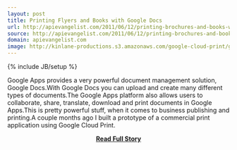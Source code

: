 ```yaml
---
layout: post
title: Printing Flyers and Books with Google Docs
url: http://apievangelist.com/2011/06/12/printing-brochures-and-books-with-google-docs/
source: http://apievangelist.com/2011/06/12/printing-brochures-and-books-with-google-docs/
domain: apievangelist.com
image: http://kinlane-productions.s3.amazonaws.com/google-cloud-print/google-cloud-print-2.png
---
```

{% include JB/setup %}<p>Google Apps provides a very powerful document management solution, Google Docs.With Google Docs you can upload and create many different types of documents.The Google Apps platform also allows users to collaborate, share, translate, download and print documents in Google Apps.This is pretty powerful stuff, when it comes to business publishing and printing.A couple months ago I built a prototype of a commercial print application using Google Cloud Print.</p>
<center><p><a href="http://apievangelist.com/2011/06/12/printing-brochures-and-books-with-google-docs/" style='padding:25px; font-sze:18px; font-weight: bold;'>Read Full Story</a></p></center>
